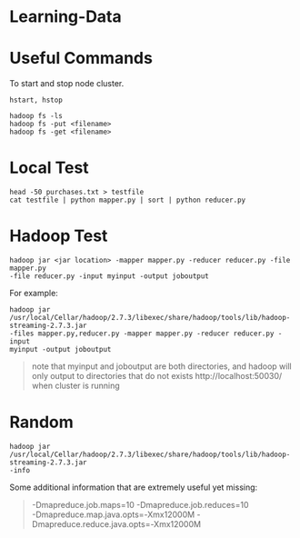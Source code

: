 # Learning-Data

# Useful Commands
To start and stop node cluster.
```
hstart, hstop
```

```
hadoop fs -ls
hadoop fs -put <filename>
hadoop fs -get <filename>
```

# Local Test

```
head -50 purchases.txt > testfile
cat testfile | python mapper.py | sort | python reducer.py
```

# Hadoop Test
```
hadoop jar <jar location> -mapper mapper.py -reducer reducer.py -file mapper.py
-file reducer.py -input myinput -output joboutput
```
For example:
```
hadoop jar
/usr/local/Cellar/hadoop/2.7.3/libexec/share/hadoop/tools/lib/hadoop-streaming-2.7.3.jar
-files mapper.py,reducer.py -mapper mapper.py -reducer reducer.py -input
myinput -output joboutput
```

> note that myinput and joboutput are both directories,
> and hadoop will only output to directories that do not exists
> http://localhost:50030/ when cluster is running

# Random
```
hadoop jar
/usr/local/Cellar/hadoop/2.7.3/libexec/share/hadoop/tools/lib/hadoop-streaming-2.7.3.jar
-info
```
Some additional information that are extremely useful yet missing:
> -Dmapreduce.job.maps=10 
> -Dmapreduce.job.reduces=10  
> -Dmapreduce.map.java.opts=-Xmx12000M 
> -Dmapreduce.reduce.java.opts=-Xmx12000M 
